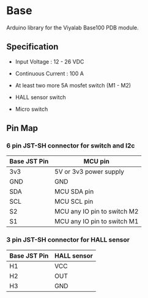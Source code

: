 # Base
 Arduino library for the Viyalab Base100 PDB module.

## Specification

- Input Voltage : 12 - 26 VDC

- Continuous Current : 100 A

- At least two more 5A mosfet switch (M1 - M2)

- HALL sensor switch

- Micro switch

## Pin Map

### 6 pin JST-SH connector for switch and I2c

| Base JST Pin  | MCU pin |
| ------------- | ------------- |
| 3v3  | 5V or 3v3 power supply  |
| GND | GND  |
| SDA | MCU SDA pin  |
| SCL | MCU SCL pin  |
| S2 | MCU any IO pin to switch M2  |
| S1 | MCU any IO pin to switch M1  |

### 3 pin JST-SH connector for HALL sensor

| Base JST Pin  | HALL sensor |
| ------------- | ------------- |
| H1  | VCC  |
| H2 | OUT  |
| H3 | GND  |
